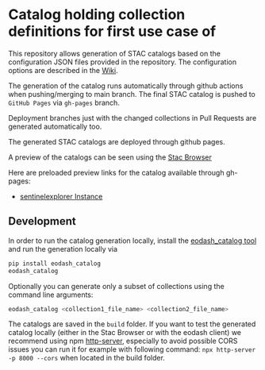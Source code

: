 # Catalog holding collection definitions for first use case of 

This repository allows generation of STAC catalogs based on the configuration JSON files provided in the repository.
The configuration options are described in the [Wiki](https://github.com/eodash/eodash_catalog/wiki).

The generation of the catalog runs automatically through github actions when pushing/merging to main branch. The final STAC catalog is pushed to `GitHub Pages` via `gh-pages` branch.

Deployment branches just with the changed collections in Pull Requests are generated automatically too.

The generated STAC catalogs are deployed through github pages.

A preview of the catalogs can be seen using the [Stac Browser](https://radiantearth.github.io/stac-browser/#/)

Here are preloaded preview links for the catalog available through gh-pages:
* [sentinelexplorer Instance](https://radiantearth.github.io/stac-browser/#/external/eopf-explorer.github.io/sentinel-dataset-exploration-catalog/sentinelexplorer/catalog.json)

## Development

In order to run the catalog generation locally, install the [eodash_catalog tool](https://github.com/eodash/eodash_catalog) and run the generation locally via 

```bash
pip install eodash_catalog
eodash_catalog
```
Optionally you can generate only a subset of collections using the command line arguments:

```bash
eodash_catalog <collection1_file_name> <collection2_file_name>
```

The catalogs are saved in the `build` folder. If you want to test the generated catalog locally (either in the Stac Browser or with the eodash client) we recommend using npm [http-server](https://www.npmjs.com/package/http-server), especially to avoid possible CORS issues you can run it for example with following command:
`npx http-server -p 8000 --cors` when located in the build folder. 

